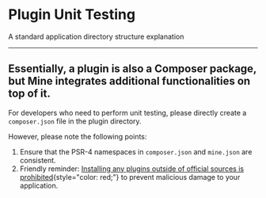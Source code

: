 # Plugin Unit Testing  

A standard application directory structure explanation  

---  

## Essentially, a plugin is also a Composer package, but Mine integrates additional functionalities on top of it.  

For developers who need to perform unit testing, please directly create a `composer.json` file in the plugin directory.  

However, please note the following points:  

1. Ensure that the PSR-4 namespaces in `composer.json` and `mine.json` are consistent.  
2. Friendly reminder: [Installing any plugins outside of official sources is prohibited](#){style="color: red;"} to prevent malicious damage to your application.